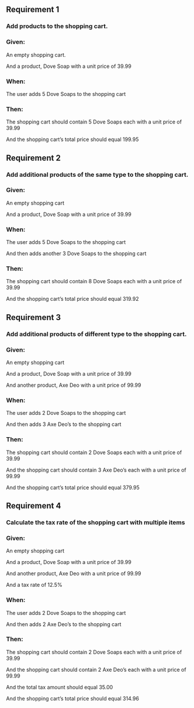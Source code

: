 ## Requirement 1
### Add products to the shopping cart.
### Given:
An empty shopping cart.  

And a product, Dove Soap with a unit price of 39.99
### When:
The user adds 5 Dove Soaps to the shopping cart
### Then:
The shopping cart should contain 5 Dove Soaps each with a unit price of 39.99  

And the shopping cart’s total price should equal 199.95

## Requirement 2 
### Add additional products of the same type to the shopping cart.
### Given:
An empty shopping cart  

And a product, Dove Soap with a unit price of 39.99
### When:
The user adds 5 Dove Soaps to the shopping cart  

And then adds another 3 Dove Soaps to the shopping cart
### Then:
The shopping cart should contain 8 Dove Soaps each with a unit price of 39.99  

And the shopping cart’s total price should equal 319.92

## Requirement 3
### Add additional products of different type to the shopping cart.
### Given:
An empty shopping cart  

And a product, Dove Soap with a unit price of 39.99  

And another product, Axe Deo with a unit price of 99.99
### When:
The user adds 2 Dove Soaps to the shopping cart  

And then adds 3 Axe Deo’s to the shopping cart
### Then:
The shopping cart should contain 2 Dove Soaps each with a unit price of 39.99  

And the shopping cart should contain 3 Axe Deo’s each with a unit price of 99.99  

And the shopping cart’s total price should equal 379.95

## Requirement 4
### Calculate the tax rate of the shopping cart with multiple items
### Given:
An empty shopping cart  

And a product, Dove Soap with a unit price of 39.99  

And another product, Axe Deo with a unit price of 99.99  

And a tax rate of 12.5%
### When:
The user adds 2 Dove Soaps to the shopping cart  

And then adds 2 Axe Deo’s to the shopping cart  

### Then:
The shopping cart should contain 2 Dove Soaps each with a unit price of 39.99  

And the shopping cart should contain 2 Axe Deo’s each with a unit price of 99.99  

And the total tax amount should equal 35.00  

And the shopping cart’s total price should equal 314.96